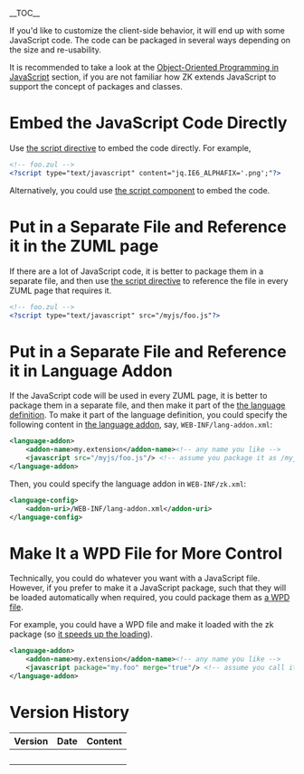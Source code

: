 \_\_TOC\_\_

If you'd like to customize the client-side behavior, it will end up with
some JavaScript code. The code can be packaged in several ways depending
on the size and re-usability.

It is recommended to take a look at the [Object-Oriented Programming in
JavaScript](ZK_Client-side_Reference/Introduction/Object_Oriented_Programming_in_JavaScript)
section, if you are not familiar how ZK extends JavaScript to support
the concept of packages and classes.

# Embed the JavaScript Code Directly

Use [the script
directive](ZUML_Reference/ZUML/Processing_Instructions/script)
to embed the code directly. For example,

``` xml
<!-- foo.zul -->
<?script type="text/javascript" content="jq.IE6_ALPHAFIX='.png';"?>
```

Alternatively, you could use [the script
component](ZK_Component_Reference/Essential_Components/Script)
to embed the code.

# Put in a Separate File and Reference it in the ZUML page

If there are a lot of JavaScript code, it is better to package them in a
separate file, and then use [the script
directive](ZUML_Reference/ZUML/Processing_Instructions/script)
to reference the file in every ZUML page that requires it.

``` xml
<!-- foo.zul -->
<?script type="text/javascript" src="/myjs/foo.js"?>
```

# Put in a Separate File and Reference it in Language Addon

If the JavaScript code will be used in every ZUML page, it is better to
package them in a separate file, and then make it part of the [the
language definition](ZUML_Reference/ZUML/Languages). To make
it part of the language definition, you could specify the following
content in [the language
addon](ZK_Client-side_Reference/Language_Definition), say,
`WEB-INF/lang-addon.xml`:

``` xml
<language-addon>
    <addon-name>my.extension</addon-name><!-- any name you like -->
    <javascript src="/myjs/foo.js"/> <!-- assume you package it as /myjs/foo.js -->
</language-addon>
```

Then, you could specify the language addon in `WEB-INF/zk.xml`:

``` xml
<language-config>
    <addon-uri>/WEB-INF/lang-addon.xml</addon-uri>
</language-config>
```

# Make It a WPD File for More Control

Technically, you could do whatever you want with a JavaScript file.
However, if you prefer to make it a JavaScript package, such that they
will be loaded automatically when required, you could package them as [a
WPD
file](ZK_Client-side_Reference/Widget_Package_Descriptor).

For example, you could have a WPD file and make it loaded with the zk
package (so [it speeds up the
loading](ZK_Developer's_Reference/Performance_Tips/Minimize_Number_of_JavaScript_Files_to_Load)).

``` xml
<language-addon>
    <addon-name>my.extension</addon-name><!-- any name you like -->
    <javascript package="my.foo" merge="true"/> <!-- assume you call it my.foo -->
</language-addon>
```

# Version History

| Version | Date | Content |
|---------|------|---------|
|         |      |         |

